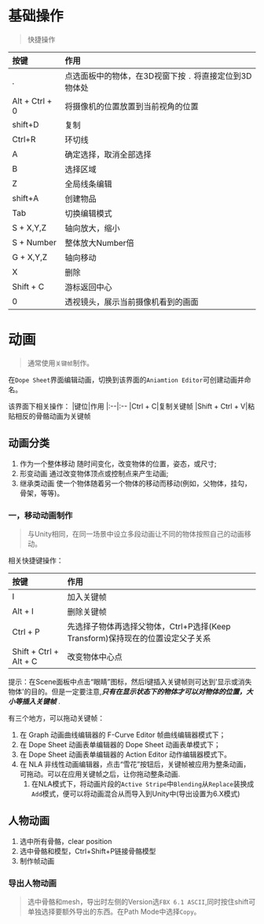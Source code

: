 # 基础操作
> 快捷操作

|按键|作用
|:--|:--
|.|点选面板中的物体，在3D视窗下按 `.` 将直接定位到3D物体处
|Alt + Ctrl + 0|将摄像机的位置放置到当前视角的位置
|shift+D|复制
|Ctrl+R|环切线
|A|确定选择，取消全部选择
|B|选择区域
|Z|全局线条编辑
|shift+A|创建物品
|Tab|切换编辑模式
|S + X,Y,Z|轴向放大，缩小
|S + Number|整体放大Number倍
|G + X,Y,Z|轴向移动
|X|删除
|Shift + C|游标返回中心
|0|透视镜头，展示当前摄像机看到的画面


# 动画
> 通常使用`关键帧`制作。

在`Dope Sheet`界面编辑动画，切换到该界面的`Aniamtion Editor`可创建动画并命名。

该界面下相关操作：
|键位|作用
|:--|:--
|Ctrl + C|复制关键帧
|Shift + Ctrl + V|粘贴相反的骨骼动画为关键帧


## 动画分类
1. 作为一个整体移动
随时间变化，改变物体的位置，姿态，或尺寸;
2. 形变动画
通过改变物体顶点或控制点来产生动画;
3. 继承类动画
使一个物体随着另一个物体的移动而移动(例如，父物体，挂勾， 骨架，等等)。

### 一，移动动画制作
> 与Unity相同，在同一场景中设立多段动画让不同的物体按照自己的动画移动。

相关快捷键操作：

|按键|作用
|:--|:--
|I|加入关键帧
|Alt + I|删除关键帧
|Ctrl + P|先选择子物体再选择父物体，Ctrl+P选择(Keep Transform)保持现在的位置设定父子关系
|Shift + Ctrl + Alt + C|改变物体中心点

提示：在Scene面板中点击“眼睛”图标，然后I键插入关键帧则可达到'显示或消失物体'的目的。但是一定要注意,***只有在显示状态下的物体才可以对物体的位置，大小等插入关键帧*** .

有三个地方，可以拖动关键帧：
1. 在 Graph 动画曲线编辑器的 F-Curve Editor 帧曲线编辑器模式下；
2. 在 Dope Sheet 动画表单编辑器的 Dope Sheet 动画表单模式下；
3. 在 Dope Sheet 动画表单编辑器的 Action Editor 动作编辑器模式下。
4. 在 NLA 非线性动画编辑器，点击“雪花”按钮后，关键帧被应用为整条动画，可拖动。可以在应用关键帧之后，让你拖动整条动画.
    1. 在NLA模式下，将动画片段的`Active Stripe`中`Blending`从`Replace`装换成`Add`模式，便可以将动画混合从而导入到Unity中(导出设置为6.X模式)


## 人物动画
1. 选中所有骨骼，clear position
2. 选中骨骼和模型，Ctrl+Shift+P链接骨骼模型
3. 制作帧动画

### 导出人物动画
> 选中骨骼和mesh，导出时左侧的Version选`FBX 6.1 ASCII`,同时按住shift可单独选择要额外导出的东西。在Path Mode中选择`Copy`。